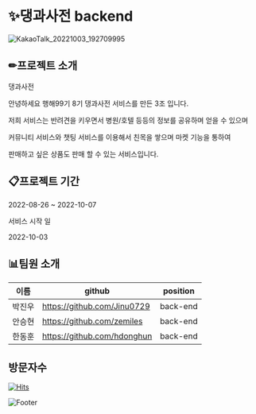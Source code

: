 # ✨댕과사전 backend

![KakaoTalk_20221003_192709995](https://user-images.githubusercontent.com/108968316/193556299-2f97f1b0-31cb-4c8e-9bd2-125f4d9802b5.jpg)


<h2>✏프로젝트 소개</h2>
댕과사전

안녕하세요 행해99기 8기 댕과사전 서비스를 만든 3조 입니다.

저희 서비스는 반려견을 키우면서 병원/호텔 등등의 정보를 공유하며 얻을 수 있으며

커뮤니티 서비스와 챗팅 서비스를 이용해서 친목을 쌓으며 마켓 기능을 통하여 

판매하고 싶은 상품도 판매 할 수 있는 서비스입니다.


<h2>📋프로젝트 기간</h2>
2022-08-26 ~ 2022-10-07

서비스 시작 일

2022-10-03

<h2>📊팀원 소개</h2>

|이름|github|position|
|------|---|---|
|박진우|https://github.com/Jinu0729|back-end|
|안승현|https://github.com/zemiles|back-end|
|한동훈|https://github.com/hdonghun|back-end|

<h2>방문자수</h2>

[![Hits](https://hits.seeyoufarm.com/api/count/incr/badge.svg?url=https%3A%2F%2Fgithub.com%2Fdaengtionary%2Fbackend&count_bg=%2379C83D&title_bg=%23555555&icon=&icon_color=%23E7E7E7&title=hits&edge_flat=false)](https://hits.seeyoufarm.com)


![Footer](https://capsule-render.vercel.app/api?type=waving&color=auto&height=200&section=footer)
